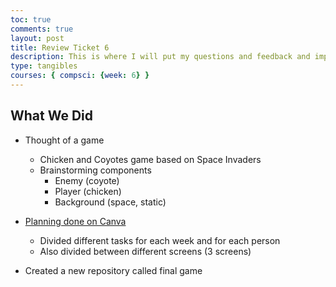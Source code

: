 ```yaml
---
toc: true
comments: true
layout: post
title: Review Ticket 6
description: This is where I will put my questions and feedback and improvements.
type: tangibles
courses: { compsci: {week: 6} }
---
```



## What We Did
- Thought of a game
    - Chicken and Coyotes game based on Space Invaders 
    - Brainstorming components
        - Enemy (coyote)
        - Player (chicken)
        - Background (space, static)

- [Planning done on Canva](https://www.canva.com/design/DAFwPG4kc00/XRcK1tv5AB5SvW2kD0FNkA/edit)
    - Divided different tasks for each week and for each person
    - Also divided between different screens (3 screens)
- Created a new repository called final game